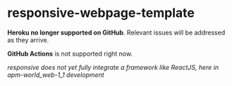 # responsive-webpage-template

**Heroku no longer supported on GitHub**. Relevant issues will be addressed as they arrive.

**GitHub Actions** is not supported right now. 

_responsive does not yet fully integrate a framework like ReactJS, here in apm-world_web-1_1 development_
